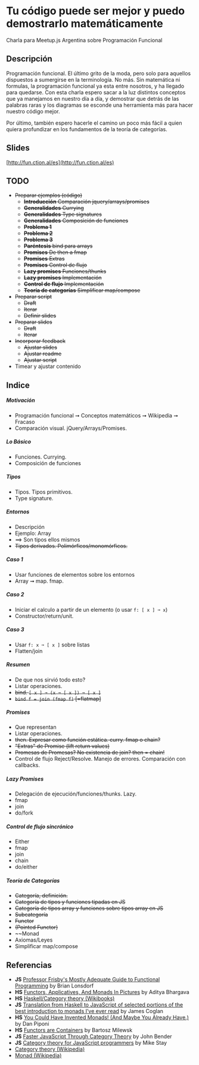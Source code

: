 # Tu código puede ser mejor y puedo demostrarlo matemáticamente

Charla para Meetup.js Argentina sobre Programación Funcional

## Descripción
Programación funcional. El último grito de la moda, pero solo para aquellos dispuestos a sumergirse en la terminología. No más. Sin matemática ni formulas, la programación funcional ya esta entre nosotros, y ha llegado para quedarse. Con esta charla espero sacar a la luz distintos conceptos que ya manejamos en nuestro día a día, y demostrar que detrás de las palabras raras y los diagramas se esconde una herramienta más para hacer nuestro código mejor.


Por último, también espero hacerle el camino un poco más fácil a quien quiera profundizar en los fundamentos de la teoría de categorías.

## Slides
[http://fun.ction.al/es](http://fun.ction.al/es)

## TODO
* ~~Preparar ejemplos (código)~~
    * ~~**Introducción** Comparación jquery/arrays/promises~~
    * ~~**Generalidades** Currying~~
    * ~~**Generalidades** Type signatures~~
    * ~~**Generalidades** Composición de funciones~~
    * ~~**Problema 1**~~
    * ~~**Problema 2**~~
    * ~~**Problema 3**~~
    * ~~**Paréntesis** bind para arrays~~
    * ~~**Promises** De then a fmap~~
    * ~~**Promises** Extras~~
    * ~~**Promises** Control de flujo~~
    * ~~**Lazy promises** Funciones/thunks~~
    * ~~**Lazy promises** Implementación~~
    * ~~**Control de flujo** Implementación~~
    * ~~**Teoría de categorías** Simplificar map/compose~~
* ~~Preparar script~~
    * ~~Draft~~
    * ~~Iterar~~
    * ~~Definir slides~~
* ~~Preparar slides~~
    * ~~Draft~~
    * ~~Iterar~~
* ~~Incorporar feedback~~
    * ~~Ajustar slides~~
    * ~~Ajustar readme~~
    * ~~Ajustar script~~
* Timear y ajustar contenido

## Indice
##### Motivación
* Programación funcional ➞ Conceptos matemáticos ➞ Wikipedia ➞ Fracaso
* Comparación visual. jQuery/Arrays/Promises.

##### Lo Básico
* Funciones. Currying.
* Composición de funciones

##### Tipos
* Tipos. Tipos primitivos.
* Type signature.

##### Entornos
* Descripción
* Ejemplo: Array
* ⟹ Son tipos ellos mismos
* ~~Tipos derivados. Polimórficos/monomórficos.~~

##### Caso 1
* Usar funciones de elementos sobre los entornos
* Array ➞ map. fmap.

##### Caso 2
* Iniciar el calculo a partir de un elemento (o usar ```f: [ x ] ➞ x```)
* Constructor/return/unit.

##### Caso 3
* Usar ```f: x ➞ [ x ]``` sobre listas
* Flatten/join

##### Resumen
* De que nos sirvió todo esto?
* Listar operaciones.
* ~~bind. ```[ x ] ➞ (x ➞ [ x ]) ➞ [ x ]```~~
* ~~```bind f = join (fmap f)``` [=flatmap]~~


##### Promises
* Que representan
* Listar operaciones.
* ~~then. Expresar como función estática. curry. fmap o chain?~~
* ~~"Extras" de Promise (lift return values)~~
* ~~Promesas de Promesas? No existencia de join? then = chain!~~
* Control de flujo Reject/Resolve. Manejo de errores. Comparación con callbacks.

##### Lazy Promises
* Delegación de ejecución/funciones/thunks. Lazy.
* fmap
* join
* do/fork

##### Control de flujo sincrónico
* Either
* fmap
* join
* chain
* do/either

##### Teoría de Categorías
* ~~Categoría, definición.~~
* ~~Categoría de tipos y funciones tipadas en JS~~
* ~~Categoría de tipos array y funciones sobre tipos array en JS~~
* ~~Subcategoría~~
* ~~Functor~~
* ~~(Pointed Functor)~~
* ~~Monad
* Axiomas/Leyes
* Simplificar map/compose

## Referencias
* **JS** [Professor Frisby's Mostly Adequate Guide to Functional Programming](https://drboolean.gitbooks.io/mostly-adequate-guide/content/) by Brian Lonsdorf
* **HS** [Functors, Applicatives, And Monads In Pictures](http://adit.io/posts/2013-04-17-functors,_applicatives,_and_monads_in_pictures.html) by Aditya Bhargava
* **HS** [Haskell/Category theory (Wikibooks)](https://en.wikibooks.org/wiki/Haskell/Category_theory)
* **JS** [Translation from Haskell to JavaScript of selected portions of the best introduction to monads I’ve ever read](https://blog.jcoglan.com/2011/03/05/translation-from-haskell-to-javascript-of-selected-portions-of-the-best-introduction-to-monads-ive-ever-read/) by James Coglan
* **HS** [You Could Have Invented Monads! (And Maybe You Already Have.)](http://blog.sigfpe.com/2006/08/you-could-have-invented-monads-and.html) by Dan Piponi
* **HS** [Functors are Containers](https://bartoszmilewski.com/2014/01/14/functors-are-containers/) by Bartosz Milewsk
* **JS** [Faster JavaScript Through Category Theory](http://johnbender.us/2012/02/29/faster-javascript-through-category-theory/) by John Bender
* **JS** [Category theory for JavaScript programmers](https://www.youtube.com/playlist?list=PLwuUlC2HlHGe7vmItFmrdBLn6p0AS8ALX) by Mike Stay
* [Category theory (Wikipedia)](https://en.wikipedia.org/wiki/Category_theory)
* [Monad (Wikipedia)](https://en.wikipedia.org/wiki/Monad_(functional_programming))
